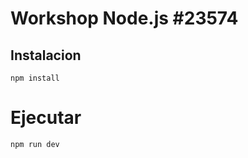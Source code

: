 # Workshop Node.js #23574

## Instalacion

``` shell
npm install
```

# Ejecutar 

```shell
npm run dev
```